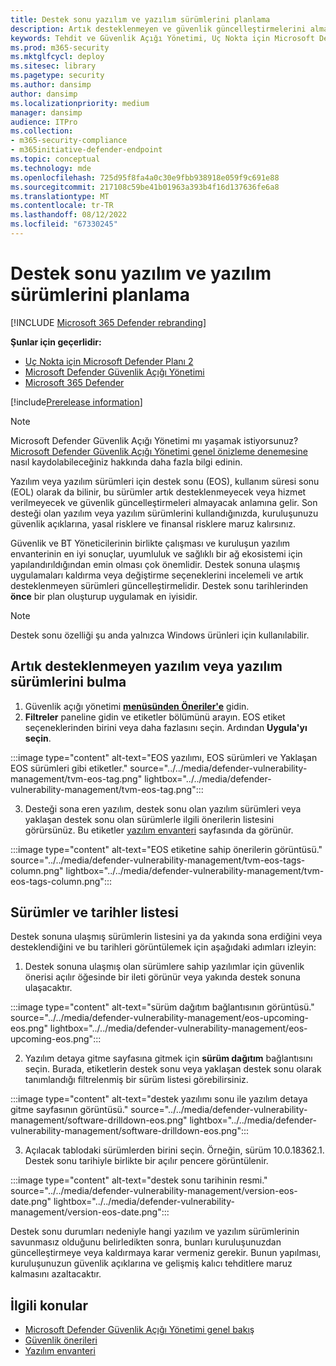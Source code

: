 ```yaml
---
title: Destek sonu yazılım ve yazılım sürümlerini planlama
description: Artık desteklenmeyen ve güvenlik güncelleştirmelerini almayacak yazılım ve yazılım sürümlerini bulun ve planlayın.
keywords: Tehdit ve Güvenlik Açığı Yönetimi, Uç Nokta için Microsoft Defender tvm güvenlik önerisi, siber güvenlik önerisi, eyleme dönüştürülebilir güvenlik önerisi, Microsoft Defender Güvenlik Açığı Yönetimi
ms.prod: m365-security
ms.mktglfcycl: deploy
ms.sitesec: library
ms.pagetype: security
ms.author: dansimp
author: dansimp
ms.localizationpriority: medium
manager: dansimp
audience: ITPro
ms.collection:
- m365-security-compliance
- m365initiative-defender-endpoint
ms.topic: conceptual
ms.technology: mde
ms.openlocfilehash: 725d95f8fa4a0c30e9fbb938918e059f9c691e88
ms.sourcegitcommit: 217108c59be41b01963a393b4f16d137636fe6a8
ms.translationtype: MT
ms.contentlocale: tr-TR
ms.lasthandoff: 08/12/2022
ms.locfileid: "67330245"
---
```

# <a name="plan-for-end-of-support-software-and-software-versions"></a>Destek sonu yazılım ve yazılım sürümlerini planlama

[!INCLUDE [Microsoft 365 Defender rebranding](../../includes/microsoft-defender.md)]

**Şunlar için geçerlidir:**

- [Uç Nokta için Microsoft Defender Planı 2](https://go.microsoft.com/fwlink/?linkid=2154037)
- [Microsoft Defender Güvenlik Açığı Yönetimi](index.yml)
- [Microsoft 365 Defender](https://go.microsoft.com/fwlink/?linkid=2118804)

[!include[Prerelease information](../../includes/prerelease.md)]

>[!Note]
> Microsoft Defender Güvenlik Açığı Yönetimi mı yaşamak istiyorsunuz? [Microsoft Defender Güvenlik Açığı Yönetimi genel önizleme denemesine](../defender-vulnerability-management/get-defender-vulnerability-management.md) nasıl kaydolabileceğiniz hakkında daha fazla bilgi edinin.

Yazılım veya yazılım sürümleri için destek sonu (EOS), kullanım süresi sonu (EOL) olarak da bilinir, bu sürümler artık desteklenmeyecek veya hizmet verilmeyecek ve güvenlik güncelleştirmeleri almayacak anlamına gelir. Son desteği olan yazılım veya yazılım sürümlerini kullandığınızda, kuruluşunuzu güvenlik açıklarına, yasal risklere ve finansal risklere maruz kalırsınız.

Güvenlik ve BT Yöneticilerinin birlikte çalışması ve kuruluşun yazılım envanterinin en iyi sonuçlar, uyumluluk ve sağlıklı bir ağ ekosistemi için yapılandırıldığından emin olması çok önemlidir. Destek sonuna ulaşmış uygulamaları kaldırma veya değiştirme seçeneklerini incelemeli ve artık desteklenmeyen sürümleri güncelleştirmelidir. Destek sonu tarihlerinden **önce** bir plan oluşturup uygulamak en iyisidir.

> [!NOTE]
> Destek sonu özelliği şu anda yalnızca Windows ürünleri için kullanılabilir.

## <a name="find-software-or-software-versions-that-are-no-longer-supported"></a>Artık desteklenmeyen yazılım veya yazılım sürümlerini bulma

1. Güvenlik açığı yönetimi [**menüsünden Öneriler'e**](tvm-security-recommendation.md) gidin.
2. **Filtreler** paneline gidin ve etiketler bölümünü arayın. EOS etiket seçeneklerinden birini veya daha fazlasını seçin. Ardından **Uygula'yı seçin**.

:::image type="content" alt-text="EOS yazılımı, EOS sürümleri ve Yaklaşan EOS sürümleri gibi etiketler." source="../../media/defender-vulnerability-management/tvm-eos-tag.png" lightbox="../../media/defender-vulnerability-management/tvm-eos-tag.png":::

3. Desteği sona eren yazılım, destek sonu olan yazılım sürümleri veya yaklaşan destek sonu olan sürümlerle ilgili önerilerin listesini görürsünüz. Bu etiketler [yazılım envanteri](tvm-software-inventory.md) sayfasında da görünür.

:::image type="content" alt-text="EOS etiketine sahip önerilerin görüntüsü." source="../../media/defender-vulnerability-management/tvm-eos-tags-column.png" lightbox="../../media/defender-vulnerability-management/tvm-eos-tags-column.png":::

## <a name="list-of-versions-and-dates"></a>Sürümler ve tarihler listesi

Destek sonuna ulaşmış sürümlerin listesini ya da yakında sona erdiğini veya desteklendiğini ve bu tarihleri görüntülemek için aşağıdaki adımları izleyin:

1. Destek sonuna ulaşmış olan sürümlere sahip yazılımlar için güvenlik önerisi açılır öğesinde bir ileti görünür veya yakında destek sonuna ulaşacaktır.

:::image type="content" alt-text="sürüm dağıtım bağlantısının görüntüsü." source="../../media/defender-vulnerability-management/eos-upcoming-eos.png" lightbox="../../media/defender-vulnerability-management/eos-upcoming-eos.png":::

2. Yazılım detaya gitme sayfasına gitmek için **sürüm dağıtım** bağlantısını seçin. Burada, etiketlerin destek sonu veya yaklaşan destek sonu olarak tanımlandığı filtrelenmiş bir sürüm listesi görebilirsiniz.

:::image type="content" alt-text="destek yazılımı sonu ile yazılım detaya gitme sayfasının görüntüsü." source="../../media/defender-vulnerability-management/software-drilldown-eos.png" lightbox="../../media/defender-vulnerability-management/software-drilldown-eos.png":::

3. Açılacak tablodaki sürümlerden birini seçin. Örneğin, sürüm 10.0.18362.1. Destek sonu tarihiyle birlikte bir açılır pencere görüntülenir.

:::image type="content" alt-text="destek sonu tarihinin resmi." source="../../media/defender-vulnerability-management/version-eos-date.png" lightbox="../../media/defender-vulnerability-management/version-eos-date.png":::

Destek sonu durumları nedeniyle hangi yazılım ve yazılım sürümlerinin savunmasız olduğunu belirledikten sonra, bunları kuruluşunuzdan güncelleştirmeye veya kaldırmaya karar vermeniz gerekir. Bunun yapılması, kuruluşunuzun güvenlik açıklarına ve gelişmiş kalıcı tehditlere maruz kalmasını azaltacaktır.

## <a name="related-topics"></a>İlgili konular

- [Microsoft Defender Güvenlik Açığı Yönetimi genel bakış](defender-vulnerability-management.md)
- [Güvenlik önerileri](tvm-security-recommendation.md)
- [Yazılım envanteri](tvm-software-inventory.md)

